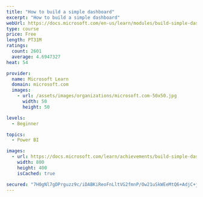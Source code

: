 ```yaml
---
title: "How to build a simple dashboard"
excerpt: "How to build a simple dashboard"
webUrl: https://docs.microsoft.com/en-us/learn/modules/build-simple-dashboard/
type: course
price: Free
length: PT31M
ratings:
  count: 2601
  average: 4.6947327
heat: 54

provider:
  name: Microsoft Learn
  domain: microsoft.com
  images:
    - url: /assets/images/organizations/microsoft.com-50x50.jpg
      width: 50
      height: 50

levels:
  - Beginner

topics:
  - Power BI

images:
  - url: https://docs.microsoft.com/learn/achievements/build-simple-dashboard-social.png
    width: 800
    height: 400
    isCached: true

secured: "7H0gNl7gDPrguzz9c/iDABKiReoFnLltVG2fmnP/Ow21uSkWEeMtQ6+AdjC+jfMgmPOWIWegN5qm4NK2YcNLGliqCAVWA77Xgd+pGLcpf21hp0Dn+v6WiXINxfWyRrjAzv5Ym/bXHfmmNyMJ1OL0BGUY1iyqectq20trXOZAqw88XXAurPrYf5HJz/2wdwNSRO/AciL56vUdA6xwbrFUsOwDLg877T9DlrAzQ8dzWWMWXBtkgdKJjuHeo94D3T1uwvULHnkYA7YgOF7VjNUnfx8Ig/gt3WPpt68oY2sA/Hy1e6Z+LPghMB8FhUJ5SJk9vVW/R1Jf0+wegHTLoFe37vGKkC5JP+3HSH2Oo/E3p7OvcDXJ4RXy/7j8Yzf9rYHipPZ5Pofzdk2S92U0W4qSzOV05xXj7YnVllU+fwnD0ws=;WiF5Ba1+siNMgMceiLQ8GQ=="
---
```



